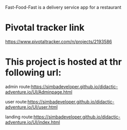 Fast-Food-Fast is a delivery service app for a restaurant

# Pivotal tracker link
https://www.pivotaltracker.com/n/projects/2193586

# This project is hosted at thr following url:
admin route:https://simbadeveloper.github.io/didactic-adventure.io/UI/Adminpage.html

user route:https://simbadeveloper.github.io/didactic-adventure.io/UI/user.html

landing route:https://simbadeveloper.github.io/didactic-adventure.io/UI/index.html
